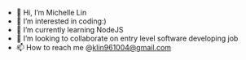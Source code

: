 - 👋 Hi, I’m Michelle Lin
- 👀 I’m interested in coding:)
- 🌱 I’m currently learning NodeJS
- 💞️ I’m looking to collaborate on entry level software developing job
- 📫 How to reach me @klin961004@gmail.com

<!---
klin961004/klin961004 is a ✨ special ✨ repository because its `README.md` (this file) appears on your GitHub profile.
You can click the Preview link to take a look at your changes.
--->
